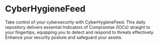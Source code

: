 # CyberHygieneFeed
Take control of your cybersecurity with CyberHygieneFeed. This daily repository delivers essential Indicators of Compromise (IOCs) straight to your fingertips, equipping you to detect and respond to threats effectively. Enhance your security posture and safeguard your assets.
